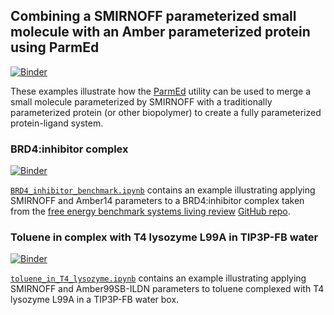 ## Combining a SMIRNOFF parameterized small molecule with an Amber parameterized protein using ParmEd

[![Binder](https://mybinder.org/badge_logo.svg)](https://mybinder.org/v2/gh/openforcefield/openforcefield/d129d0c1f3399aa3e2611443210fce526bc62dd6)

These examples illustrate how the [ParmEd](http://parmed.github.io/ParmEd/html/index.html) utility can be used to merge a small molecule parameterized by SMIRNOFF with a traditionally parameterized protein (or other biopolymer) to create a fully parameterized protein-ligand system.

### BRD4:inhibitor complex

[![Binder](https://mybinder.org/badge_logo.svg)](https://mybinder.org/v2/gh/openforcefield/openforcefield/master?filepath=examples%2Fusing_smirnoff_with_amber_protein_forcefield%2FBRD4_inhibitor_benchmark.ipynb)

[`BRD4_inhibitor_benchmark.ipynb`](BRD4_inhibitor_benchmark.ipynb) contains an example illustrating applying SMIRNOFF and Amber14 parameters to a BRD4:inhibitor complex taken from the [free energy benchmark systems living review](https://www.annualreviews.org/doi/abs/10.1146/annurev-biophys-070816-033654) [GitHub repo](https://github.com/MobleyLab/benchmarksets/tree/master/input_files/BRD4).

### Toluene in complex with T4 lysozyme L99A in TIP3P-FB water

[![Binder](https://mybinder.org/badge_logo.svg)](https://mybinder.org/v2/gh/openforcefield/openforcefield/master?filepath=examples%2Fusing_smirnoff_with_amber_protein_forcefield%2Ftoluene_in_T4_lysozyme.ipynb)

[`toluene_in_T4_lysozyme.ipynb`](toluene_in_T4_lysozyme.ipynb) contains an example illustrating applying SMIRNOFF and Amber99SB-ILDN parameters to toluene complexed with T4 lysozyme L99A in a TIP3P-FB water box.
